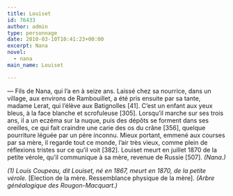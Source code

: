 ```yaml
---
title: Louiset
id: 76433
author: admin
type: personnage
date: 2010-03-10T10:41:23+00:00
excerpt: Nana
novel:
  - nana
main_name: Louiset

---
```

— Fils de Nana, qui l&rsquo;a en à seize ans. Laissé chez sa nourrice, dans un village, aux environs de Rambouillet, a été pris ensuite par sa tante, madame Lerat, qui l&rsquo;élève aux Batignolles [41]. C&rsquo;est un enfant aux yeux bleus, à la face blanche et scrofuleuse [305]. Lorsqu&rsquo;il marche sur ses trois ans, il a un eczéma sur la nuque, puis des dépôts se forment dans ses oreilles, ce qui fait craindre une carie des os du crâne [356], quelque pourriture léguée par un père inconnu. Mieux portant, emmené aux courses par sa mère, il regarde tout ce monde, l&rsquo;air très vieux, comme plein de réflexions tristes sur ce qu&rsquo;il voit [382]. Louiset meurt en juillet 1870 de la petite vérole, qu&rsquo;il communique à sa mère, revenue de Russie [507]. _(Nana.)_

_(1) Louis Coupeau, dit Louiset, né en 1867, meurt en 1870, de la petite vérole._ [Election de la mère. Ressemblance physique de la mère]. _(Arbre généalogique des Rougon-Macquart.)_